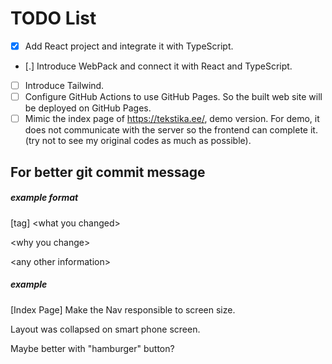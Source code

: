 # TODO List

- [x] Add React project and integrate it with TypeScript.
- [.] Introduce WebPack and connect it with React and TypeScript.
- [ ] Introduce Tailwind.
- [ ] Configure GitHub Actions to use GitHub Pages. So the built web site will be deployed on GitHub Pages.
- [ ] Mimic the index page of https://tekstika.ee/, demo version. For demo, it does not communicate with the server so the frontend can complete it. (try not to see my original codes as much as possible).

## For better git commit message

##### example format

[tag] \<what you changed\>

\<why you change\>

\<any other information\>

##### example

[Index Page] Make the Nav responsible to screen size.

Layout was collapsed on smart phone screen.

Maybe better with "hamburger" button?

